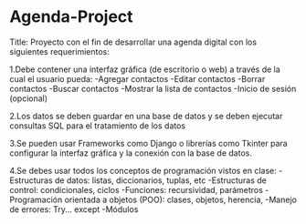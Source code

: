 # Agenda-Project

Title: Proyecto con el fin de desarrollar una agenda digital con los siguientes requerimientos: 

1.Debe contener una interfaz gráfica (de escritorio o web) a través de la cual el usuario pueda:
-Agregar contactos
-Editar contactos
-Borrar contactos
-Buscar contactos
-Mostrar la lista de contactos
-Inicio de sesión (opcional)

2.Los datos se deben guardar en una base de datos y se deben ejecutar consultas SQL para el tratamiento de los datos

3.Se pueden usar Frameworks como Django o librerías como Tkinter para configurar la interfaz gráfica y la conexión con la base de datos.

4.Se debes usar todos los conceptos de programación vistos en clase:
-Estructuras de datos: listas, diccionarios, tuplas, etc
-Estructuras de control: condicionales, ciclos
-Funciones: recursividad, parámetros
-Programación orientada a objetos (POO): clases, objetos, herencia, 
-Manejo de errores: Try... except
-Módulos

